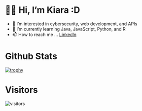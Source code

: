 # 👋🏾 Hi, I’m Kiara :D
- 👀 I’m interested in cybersecurity, web development, and APIs
- 🌱 I’m currently learning Java, JavaScript, Python, and R
- 📫 How to reach me ... [LinkedIn](https://www.linkedin.com/in/kiara-madeam/)

# Github Stats
[![trophy](https://github-profile-trophy.vercel.app/?username=kiara-aleecia&theme=gruvbox&rank=SECRET,B&no-bg=true)](https://github.com/ryo-ma/github-profile-trophy)

# Visitors
![visitors](https://visitor-badge.laobi.icu/badge?page_id=kiara-aleecia.README.md&left_color=purple&right_color=blue&left_text=fanclub)
<!---
- 💞️ I’m looking to collaborate on ...
- 📫 How to reach me ...

<!---
kiara-aleecia/kiara-aleecia is a ✨ special ✨ repository because its `README.md` (this file) appears on your GitHub profile.
You can click the Preview link to take a look at your changes.
--->
